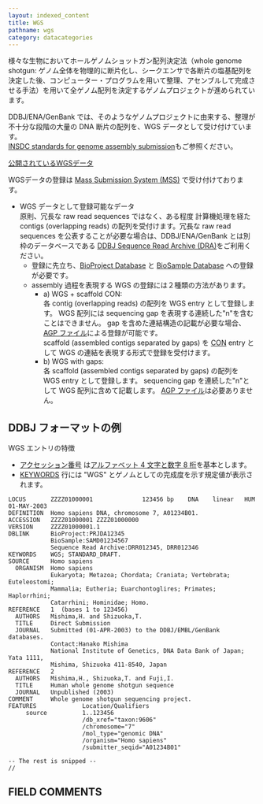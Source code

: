 ```yaml
---
layout: indexed_content
title: WGS
pathname: wgs
category: datacategories
---
```


様々な生物においてホールゲノムショットガン配列決定法（whole genome shotgun:
ゲノム全体を物理的に断片化し、シークエンサで各断片の塩基配列を決定した後、コンピューター・プログラムを用いて整理、アセンブルして完成させる手法）を用いて全ゲノム配列を決定するゲノムプロジェクトが進められています。

DDBJ/ENA/GenBank では、そのようなゲノムプロジェクトに由来する、整理が不十分な段階の大量の DNA 断片の配列を、WGS
データとして受け付けています。  
[INSDC standards for genome assembly
submission](/ddbj/assembly.html)もご参照ください。

[公開されているWGSデータ](ftp://ftp.ddbj.nig.ac.jp/ddbj_database/wgs/WGS_ORGANISM_LIST.html)

WGSデータの登録は [Mass Submission System (MSS)](/ddbj/mss.html) で受け付けております。

  - WGS データとして登録可能なデータ  
    原則、冗長な raw read sequences ではなく、ある程度 計算機処理を経た contigs (overlapping
    reads) の配列を受付けます。冗長な raw read sequences
    を公表することが必要な場合は、DDBJ/ENA/GenBank
    とは別枠のデータベースである [DDBJ Sequence Read Archive
    (DRA)](/dra/index.html)をご利用ください。
      - 登録に先立ち、[BioProject Database](/bioproject/index.html) と
        [BioSample Database](/biosample/index.html) への登録が必要です。
      - assembly 過程を表現する WGS の登録には２種類の方法があります。
          - a) WGS + scaffold CON:  
            各 contig (overlapping reads) の配列を WGS entry として登録します。
            WGS 配列には sequencing gap を表現する連続した"n"を含むことはできません。
            gap を含めた連結構造の記載が必要な場合、[AGP
            ファイル](/ddbj/file-format.html#agp)による登録が可能です。  
            scaffold (assembled contigs separated by gaps) を
            [CON](/ddbj/con.html) entry として WGS の連結を表現する形式で登録を受付けます。
          - b) WGS with gaps:  
            各 scaffold (assembled contigs separated by gaps) の配列を WGS
            entry として登録します。
            sequencing gap を連続した"n"として WGS 配列に含めて記載します。
            [AGP ファイル](/ddbj/file-format.html#agp)は必要ありません。

## DDBJ フォーマットの例

WGS エントリの特徴

  - [アクセッション番号](#AccessionB) は[アルファベット 4 文字と数字 8
    桁](#bulk_sequence)を基本とします。
  - [KEYWORDS](#KeywordsB) 行には "WGS" とゲノムとしての完成度を示す規定値が表示されます。

<!-- end list -->

``` code flat-file
LOCUS       ZZZZ01000001              123456 bp    DNA    linear   HUM 01-MAY-2003
DEFINITION  Homo sapiens DNA, chromosome 7, A01234B01. 
ACCESSION   ZZZZ01000001 ZZZZ01000000
VERSION     ZZZZ01000001.1
DBLINK      BioProject:PRJDA12345
            BioSample:SAMD01234567
            Sequence Read Archive:DRR012345, DRR012346
KEYWORDS    WGS; STANDARD_DRAFT.
SOURCE      Homo sapiens
  ORGANISM  Homo sapiens
            Eukaryota; Metazoa; Chordata; Craniata; Vertebrata; Euteleostomi;
            Mammalia; Eutheria; Euarchontoglires; Primates; Haplorrhini;
            Catarrhini; Hominidae; Homo.
REFERENCE   1  (bases 1 to 123456)
  AUTHORS   Mishima,H. and Shizuoka,T.
  TITLE     Direct Submission
  JOURNAL   Submitted (01-APR-2003) to the DDBJ/EMBL/GenBank databases.
            Contact:Hanako Mishima
            National Institute of Genetics, DNA Data Bank of Japan; Yata 1111,
            Mishima, Shizuoka 411-8540, Japan
REFERENCE   2
  AUTHORS   Mishima,H., Shizuoka,T. and Fuji,I.
  TITLE     Human whole genome shotgun sequence
  JOURNAL   Unpublished (2003)
COMMENT     Whole genome shotgun sequencing project.
FEATURES             Location/Qualifiers
     source          1..123456
                     /db_xref="taxon:9606"
                     /chromosome="7"
                     /mol_type="genomic DNA"
                     /organism="Homo sapiens"
                     /submitter_seqid="A01234B01"

-- The rest is snipped --
//
```

## FIELD COMMENTS

<div id="Locus">

</div>

<div id="LocusName">

</div>

<div id="SequenceLength">

</div>

<div id="MoleculeType">

</div>

<div id="MoleculeForm">

</div>

<div id="Division">

</div>

<div id="ModificationDate">

</div>

<div id="Definition">

</div>

<div id="Accession">

</div>

<div id="Version">

</div>

<div id="Dblink">

</div>

<div id="Keywords">

</div>

<div id="Source">

</div>

<div id="Organism">

</div>

<div id="Reference1">

</div>

<div id="Authors">

</div>

<div id="Title">

</div>

<div id="Journal">

</div>

<div id="Reference2">

</div>

<div id="Comment">

</div>

<div id="Features">

</div>

<div id="FeaturesSource">

</div>

<div id="End">

</div>
